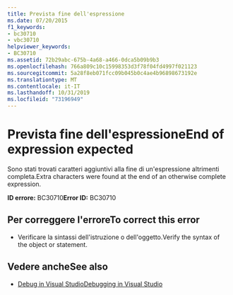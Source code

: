 ```yaml
---
title: Prevista fine dell'espressione
ms.date: 07/20/2015
f1_keywords:
- bc30710
- vbc30710
helpviewer_keywords:
- BC30710
ms.assetid: 72b29abc-675b-4a68-a466-0dca5b09b9b3
ms.openlocfilehash: 766a809c10c15998353d3f78f04fd4997f021123
ms.sourcegitcommit: 5a28f8eb071fcc09b045b0c4ae4b96898673192e
ms.translationtype: MT
ms.contentlocale: it-IT
ms.lasthandoff: 10/31/2019
ms.locfileid: "73196949"
---
```

# <a name="end-of-expression-expected"></a><span data-ttu-id="eaa36-102">Prevista fine dell'espressione</span><span class="sxs-lookup"><span data-stu-id="eaa36-102">End of expression expected</span></span>
<span data-ttu-id="eaa36-103">Sono stati trovati caratteri aggiuntivi alla fine di un'espressione altrimenti completa.</span><span class="sxs-lookup"><span data-stu-id="eaa36-103">Extra characters were found at the end of an otherwise complete expression.</span></span>  
  
 <span data-ttu-id="eaa36-104">**ID errore:** BC30710</span><span class="sxs-lookup"><span data-stu-id="eaa36-104">**Error ID:** BC30710</span></span>  
  
## <a name="to-correct-this-error"></a><span data-ttu-id="eaa36-105">Per correggere l'errore</span><span class="sxs-lookup"><span data-stu-id="eaa36-105">To correct this error</span></span>  
  
- <span data-ttu-id="eaa36-106">Verificare la sintassi dell'istruzione o dell'oggetto.</span><span class="sxs-lookup"><span data-stu-id="eaa36-106">Verify the syntax of the object or statement.</span></span>  
  
## <a name="see-also"></a><span data-ttu-id="eaa36-107">Vedere anche</span><span class="sxs-lookup"><span data-stu-id="eaa36-107">See also</span></span>

- [<span data-ttu-id="eaa36-108">Debug in Visual Studio</span><span class="sxs-lookup"><span data-stu-id="eaa36-108">Debugging in Visual Studio</span></span>](/visualstudio/debugger/debugger-feature-tour)
